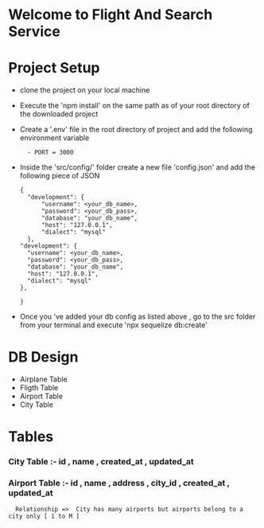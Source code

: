 # Welcome to Flight And Search Service

# Project Setup

- clone the project on your local machine

- Execute the 'npm install' on the same path as of your root directory of the
  downloaded project

- Create a '.env' file in the root directory of project and add the following
  environment variable

        - PORT = 3000

- Inside the 'src/config/' folder create a new file 'config.json' and add the
  following piece of JSON

  ```
  {
    "development": {
        "username": <your_db_name>,
        "password": <your_db_pass>,
        "database": "your_db_name",
        "host": "127.0.0.1",
        "dialect": "mysql"
    },
  "development": {
    "username": <your_db_name>,
    "password": <your_db_pass>,
    "database": "your_db_name",
    "host": "127.0.0.1",
    "dialect": "mysql"
  },

  }

  ```

- Once you 've added your db config as listed above , go to the src folder
  from your terminal and execute 'npx sequelize db:create'

# DB Design

- Airplane Table
- Fligth Table
- Airport Table
- City Table

# Tables

### City Table :- id , name , created_at , updated_at

### Airport Table :- id , name , address , city_id , created_at , updated_at

      Relationship =>  City has many airports but airports belong to a city only [ 1 to M ]
